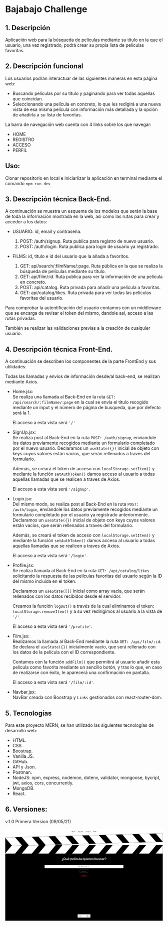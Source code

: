 # Bajabajo Challenge

## 1. Descripción 

Aplicación web para la búsqueda de peliculas mediante su titulo en la que el usuario, una vez registrado, podrá crear su propia lista de peliculas favoritas.

## 2. Descripción funcional

Los usuarios podrán interactuar de las siguientes maneras en esta página web: 
- Buscando películas por su título y paginando para ver todas aquellas que coincidan.
- Seleccionando una película en concreto, lo que les redigirá a una nueva vista de esa misma película con información más detallada y la opción de añadirla a su lista de favoritas.

La barra de navegación web cuenta con 4 links sobre los que navegar:
- HOME
- REGISTRO
- ACCESO
- PERFIL

## Uso:

Clonar repositorio en local e iniciarlizar la aplicación en terminal mediante el comando ```npm run dev```

## 3. Descripción técnica Back-End.

A continuación se muestra un esquema de los modelos que serán la base de toda la información mostrada en la web, asi como las rutas para crear y acceder a los datos:

- USUARIO: id, email y contraseña.

    1. POST: /auth/signup.
        Ruta publica para registro de nuevo usuario.
    2. POST: /auth/login.
        Ruta publica para login de usuario ya registrado.


- FILMS: id, título e id del usuario que la añada a favoritos.

    1. GET: api/search/:filmName/:page.
        Ruta pública en la que se realiza la búsqueda de películas mediante su título.
    2. GET: api/film/:id.
        Ruta publica para ver la información de una película en concreto.
    3. POST: api/catalog.
        Ruta privada para añadir una película a favoritas.
    4. GET: api/catalog/likes.
        Ruta privada para ver todas las películas favoritas del usuario.

Para comprobar la autentificación del usuario contamos con un middleware que se encarga de revisar el token del mismo, dandole asi, acceso a las rutas privadas.

También se realizar las validaciones previas a la creación de cualquier usuario.

## 4. Descripción técnica Front-End.

A continuación se describen los componentes de la parte FrontEnd y sus utilidades:

Todas las llamadas y envíos de información desde/al back-end, se realizan mediante Axios.

- Home.jsx:
    <br/>
    Se realiza una llamada al Back-End en la ruta ```GET: /api/search/:filmName/:page``` en la cual se envía el título recogido mediante un input y el número de página de busqueda, que por defecto será la 1. 

    El acceso a esta vista será ```'/'```

- SignUp.jsx:
    <br/>
    Se realiza post al Back-End en la ruta ```POST: /auth/signup```, envíandole los datos previamente recogidos mediante un formulario completado por el nuevo usuario. Declaramos un ```useState({})``` inicial de objeto con keys cuyos valores están vacíos, que serán rellenados a traves del formulario.

    Además, se creará el token de acceso con ```localStorage.setItem()``` y mediante la función ```setAuthToken()``` damos acceso al usuario a todas aquellas llamadas que se realicen a traves de Axios.

    El acceso a esta vista será ```'/signup'```.

- Login.jsx:
    <br/>
    Del mismo modo, se realiza post al Back-End en la ruta ```POST: /auth/login```, envíandole los datos previamente recogidos mediante un formulario completado por el usuario ya registrado anteriormente. Declaramos un ```useState({})``` inicial de objeto con keys cuyos valores están vacíos, que serán rellenados a traves del formulario.

    Además, se creará el token de acceso con ```localStorage.setItem()``` y mediante la función ```setAuthToken()``` damos acceso al usuario a todas aquellas llamadas que se realicen a traves de Axios.

    El acceso a esta vista será ```'/login'```.

- Profile.jsx:
    <br/>
    Se realiza llamada al Back-End en la ruta ```GET: /api/catalog/likes``` solicitando la respuesta de las películas favoritas del usuario según la ID del mismo incluida en el token.

    Declaramos un ```useState([])``` inicial como array vacía, que serán rellenados con los datos recibidos desde el servidor.

    Creamos la función ```logOut()``` a través de la cual eliminamos el token:  ```localStorage.removeItem()``` y a su vez redirigimos al usuario a la vista de ```'/'```.

    El acceso a esta vista será ```'/profile'```.

- Film.jsx:
    <br/>
    Realizamos la llamada al Back-End mediante la ruta ```GET: /api/film/:id```.
    Se declara el ```useState({})``` inicialmente vacío, que será rellenado con los datos de la película con el ID correspondiente.

    Contamos con la función ```addFilm()``` que permitirá al usuario añadir esta película como favorita mediante un sencillo botón, y tras lo que, en caso de realizarse con éxito, le aparecerá una confirmación en pantalla.

    El acceso a esta vista será ```'/film/:id'```.

- Navbar.jsx:
    <br/>
    NavBar creada con Boostrap y ```Links``` gestionados con react-router-dom.



## 5. Tecnologías

Para este proyecto MERN, se han utilizado las siguientes tecnologías de desarrollo web:

- HTML.
- CSS.
- Boostrap.
- Vanilla JS.
- GitHub.
- API y Json.
- Postman.
- NodeJS: npm, express, nodemon, dotenv, validator, mongoose, bycript, jwt, axios, cors, concurrently.
- MongoDB.
- React.

## 6. Versiones:
v.1.0 Primera Version (09/05/21)

![DESKTOP](./images/desktop.png)

